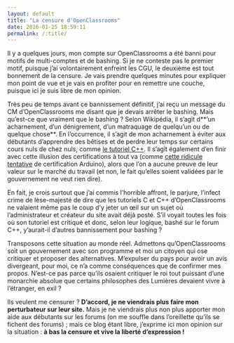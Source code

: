 ```yaml
---
layout: default
title: "La censure d'OpenClassrooms"
date: 2016-01-25 18:59:11
permalink: /:title/
---
```

Il y a quelques jours, mon compte sur OpenClassrooms a été banni pour motifs de multi-comptes et de bashing. Si je ne conteste pas le premier motif, puisque j’ai volontairement enfreint les CGU, le deuxième est tout bonnement de la censure. Je vais prendre quelques minutes pour expliquer mon point de vue et je vais en profiter pour en remettre une couche, puisque ici je suis libre de mon opinion.

<!--excerpt-->

Très peu de temps avant ce bannissement définitif, j’ai reçu un message du CM d’OpenClassrooms me disant que je devais arrêter le bashing. Mais qu’est-ce que vraiment que le bashing ? Selon Wikipédia, il s’agit d**’un acharnement, d’un dénigrement, d’un matraquage de quelqu’un ou de quelque chose**. En l’occurrence, il s’agit de mon acharnement à éviter aux débutants d’apprendre des bêtises et de perdre leur temps sur certains cours nuls de chez nuls, comme [le tutoriel C++](https://informaticienzero.github.io/c++-avec-openclassrooms-ou-comment-perdre-son-temps). Il s’agît également d’en finir avec cette illusion des certifications à tout va (comme [cette ridicule tentative](https://openclassrooms.com/forum/sujet/tuto-arduino-8?page=1#message-87637479) de certification Arduino), alors que l’on a aucune preuve de leur valeur sur le marché du travail (et non, le fait qu’elles soient validées par le gouvernement ne veut rien dire).

En fait, je crois surtout que j’ai commis l’horrible affront, le parjure, l’infect crime de lèse-majesté de dire que les tutoriels C et C++ d’OpenClassrooms ne valaient même pas le coup d’y jeter un œil sur un sujet où l’administrateur et créateur du site avait déjà posté. S’il voyait toutes les fois où son tutoriel est critiqué et donc, selon leur logique, bashé sur le forum C++, y’aurait-il d’autres bannissement pour bashing ?

Transposons cette situation au monde réel. Admettons qu’OpenClassrooms soit un gouvernement avec son programme et moi un citoyen qui ose critiquer et proposer des alternatives. M’expulser du pays pour avoir un avis divergeant, pour moi, ce n’a comme conséquences que de confirmer mes propos. N’est-ce pas parce qu’ils osaient critiquer le roi tout puissant d’une monarchie absolue que certains philosophes des Lumières devaient vivre à l’étranger, en exil ?

Ils veulent me censurer ? **D’accord, je ne viendrais plus faire mon perturbateur sur leur site.** Mais je ne viendrais plus non plus apporter mon aide aux débutants sur les forums (on me souffle dans l’oreillette qu’ils se fichent des forums) ; mais ce blog étant libre, j’exprime ici mon opinion sur la situation : **à bas la censure et vive la liberté d’expression !**
